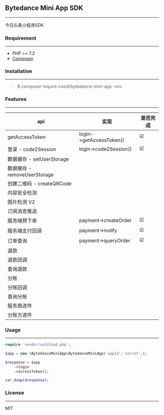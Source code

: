 ## Bytedance Mini App SDK

---

今日头条小程序SDK

### Requirement

---

* PHP >= 7.2
* [Composer](https://getcomposer.org/)

### Installation

---
> $ composer require cvoid/bytedance-mini-app  -vvv

### Features

---

|  api   | 实现  |  是否完成  |
|  ----  | ----  | ----  |
| getAccessToken  | login->getAccessToken() | ☑️ |
| 登录 - code2Session  | login->code2Session() | ☑️ |
| 数据缓存 - setUserStorage  |  | |
| 数据缓存 - removeUserStorage  |  | |
| 创建二维码 - createQRCode  |  | |
| 内容安全检测|  | |
| 图片检测 V2|  | |
| 订阅消息推送 |  | |
| 服务端预下单 | payment->createOrder | ☑️|
| 服务端支付回调 | payment->notify | ☑️|
| 订单查询| payment->queryOrder | ☑️|
| 退款| | |
| 退款回调| | |
| 查询退款| | |
| 分账| | |
| 分账回调| | |
| 查询分账| | |
| 服务商进件| | |
| 分账方进件| | |


### Usage

---

```php
require 'vendor/autoload.php';

$app = new \BytedanceMiniApp\BytedanceMiniApp('appId','secret',);

$response = $app
    ->login
    ->accessToken();

var_dump($response);

```

### License

----

MIT